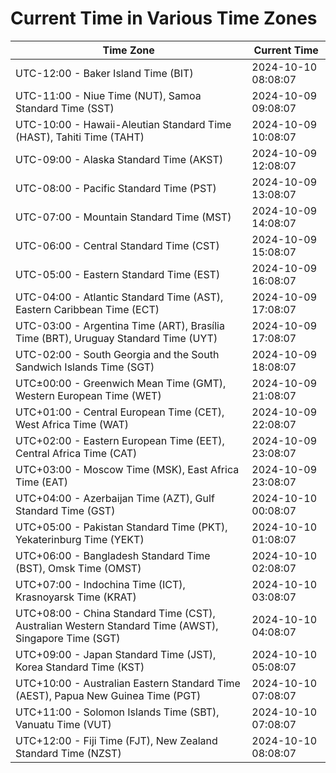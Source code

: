 # Current Time in Various Time Zones

| Time Zone | Current Time |
|-----------|--------------|
| UTC-12:00 - Baker Island Time (BIT) | 2024-10-10 08:08:07 |
| UTC-11:00 - Niue Time (NUT), Samoa Standard Time (SST) | 2024-10-09 09:08:07 |
| UTC-10:00 - Hawaii-Aleutian Standard Time (HAST), Tahiti Time (TAHT) | 2024-10-09 10:08:07 |
| UTC-09:00 - Alaska Standard Time (AKST) | 2024-10-09 12:08:07 |
| UTC-08:00 - Pacific Standard Time (PST) | 2024-10-09 13:08:07 |
| UTC-07:00 - Mountain Standard Time (MST) | 2024-10-09 14:08:07 |
| UTC-06:00 - Central Standard Time (CST) | 2024-10-09 15:08:07 |
| UTC-05:00 - Eastern Standard Time (EST) | 2024-10-09 16:08:07 |
| UTC-04:00 - Atlantic Standard Time (AST), Eastern Caribbean Time (ECT) | 2024-10-09 17:08:07 |
| UTC-03:00 - Argentina Time (ART), Brasília Time (BRT), Uruguay Standard Time (UYT) | 2024-10-09 17:08:07 |
| UTC-02:00 - South Georgia and the South Sandwich Islands Time (SGT) | 2024-10-09 18:08:07 |
| UTC±00:00 - Greenwich Mean Time (GMT), Western European Time (WET) | 2024-10-09 21:08:07 |
| UTC+01:00 - Central European Time (CET), West Africa Time (WAT) | 2024-10-09 22:08:07 |
| UTC+02:00 - Eastern European Time (EET), Central Africa Time (CAT) | 2024-10-09 23:08:07 |
| UTC+03:00 - Moscow Time (MSK), East Africa Time (EAT) | 2024-10-09 23:08:07 |
| UTC+04:00 - Azerbaijan Time (AZT), Gulf Standard Time (GST) | 2024-10-10 00:08:07 |
| UTC+05:00 - Pakistan Standard Time (PKT), Yekaterinburg Time (YEKT) | 2024-10-10 01:08:07 |
| UTC+06:00 - Bangladesh Standard Time (BST), Omsk Time (OMST) | 2024-10-10 02:08:07 |
| UTC+07:00 - Indochina Time (ICT), Krasnoyarsk Time (KRAT) | 2024-10-10 03:08:07 |
| UTC+08:00 - China Standard Time (CST), Australian Western Standard Time (AWST), Singapore Time (SGT) | 2024-10-10 04:08:07 |
| UTC+09:00 - Japan Standard Time (JST), Korea Standard Time (KST) | 2024-10-10 05:08:07 |
| UTC+10:00 - Australian Eastern Standard Time (AEST), Papua New Guinea Time (PGT) | 2024-10-10 07:08:07 |
| UTC+11:00 - Solomon Islands Time (SBT), Vanuatu Time (VUT) | 2024-10-10 07:08:07 |
| UTC+12:00 - Fiji Time (FJT), New Zealand Standard Time (NZST) | 2024-10-10 08:08:07 |
